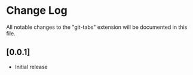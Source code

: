 # Change Log

All notable changes to the "git-tabs" extension will be documented in this file.

## [0.0.1]

- Initial release
